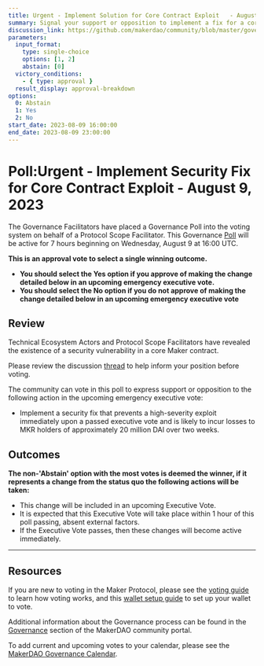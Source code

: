 ```yaml
---
title: Urgent - Implement Solution for Core Contract Exploit   - August 9, 2023
summary: Signal your support or opposition to implement a fix for a core contract exploit.
discussion_link: https://github.com/makerdao/community/blob/master/governance-exercises/poll-exercise-04.md
parameters:
  input_format:
    type: single-choice
    options: [1, 2]
    abstain: [0]
  victory_conditions:
    - { type: approval }
  result_display: approval-breakdown
options:
  0: Abstain
  1: Yes
  2: No
start_date: 2023-08-09 16:00:00
end_date: 2023-08-09 23:00:00
---
```


# Poll:Urgent - Implement Security Fix for Core Contract Exploit - August 9, 2023

The Governance Facilitators have placed a Governance Poll into the voting system on behalf of a Protocol Scope Facilitator. This Governance [Poll](https://community-development.makerdao.com/en/learn/governance/on-chain-gov) will be active for 7 hours beginning on Wednesday, August 9 at 16:00 UTC.

**This is an approval vote to select a single winning outcome.**

- **You should select the Yes option if you approve of making the change detailed below in an upcoming emergency executive vote.**
- **You should select the No option if you do not approve of making the change detailed below in an upcoming emergency executive vote**

## Review

Technical Ecosystem Actors and Protocol Scope Facilitators have revealed the existence of a security vulnerability in a core Maker contract.

Please review the discussion [thread](https://github.com/DAOmasons/makerdao-community/blob/master/governance-exercises/poll-exercise-04.md) to help inform your position before voting.

The community can vote in this poll to express support or opposition to the following action in the upcoming emergency executive vote:

- Implement a security fix that prevents a high-severity exploit immediately upon a passed executive vote and is likely to incur losses to MKR holders of approximately 20 million DAI over two weeks.

## Outcomes

**The non-'Abstain' option with the most votes is deemed the winner, if it represents a change from the status quo the following actions will be taken:**

- This change will be included in an upcoming Executive Vote.
- It is expected that this Executive Vote will take place within 1 hour of this poll passing, absent external factors.
- If the Executive Vote passes, then these changes will become active immediately.

---

## Resources

If you are new to voting in the Maker Protocol, please see the [voting guide](https://community-development.makerdao.com/en/learn/governance/how-voting-works/) to learn how voting works, and this [wallet setup guide](https://community-development.makerdao.com/en/learn/governance/voting-setup/) to set up your wallet to vote.

Additional information about the Governance process can be found in the [Governance](https://community-development.makerdao.com/en/learn/governance) section of the MakerDAO community portal.

To add current and upcoming votes to your calendar, please see the [MakerDAO Governance Calendar](https://manual.makerdao.com/makerdao/calendars/governance-calendar).
